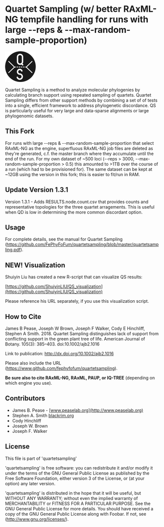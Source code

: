 # Quartet Sampling (w/ better RAxML-NG tempfile handling for runs with large --reps & --max-random-sample-proportion) #

![alt text](https://github.com/FePhyFoFum/quartetsampling/blob/master/doc/logo.png)

Quartet Sampling is a method to analyze molecular phylogenies by calculating branch support using repeated sampling of quartets.  Quartet Sampling differs from other support methods by combining a set of of tests into a single, efficient framework to address phylogenetic discordance.  QS is particularly useful for very large and data-sparse alignments or large phylogenomic datasets.

## This Fork ##
For runs with large --reps & --max-random-sample-proportion that select RAxML-NG as the engine, superfluous RAxML-NG job files are deleted as they're generated, c.f. the master branch where they accumulate until the end of the run. For my own dataset of ~500 loci (--reps > 3000, --max-random-sample-proportion > 0.5) this amounted to >1TB over the course of a run (which had to be provisioned for). The same dataset can be kept at ~12GB using the version in this fork; this is easier to fit/run in RAM.

## Update Version 1.3.1 ##
Version 1.3.1 - Adds RESULTS.node.count.csv that provides counts and representative topologies for the three quartet arragements.  This is useful when QD is low in determining the more common discordant option.

## Usage ##

For complete details, see the manual for Quartet Sampling (https://github.com/FePhyFoFum/quartetsampling/blob/master/quartetsampling.pdf).

## NEW! Visualization ##

Shuiyin Liu has created a new R-script that can visualize QS results:

[https://github.com/ShuiyinLIU/QS_visualization](https://github.com/ShuiyinLIU/QS_visualization)

Please reference his URL separately, if you use this visualization script.

## How to Cite ##

James B Pease, Joseph W Brown, Joseph F Walker, Cody E Hinchliff, Stephen A Smith. 2018. Quartet Sampling distinguishes lack of support from conflicting support in the green plant tree of life. American Journal of Botany. 105(3): 385–403. doi:10.1002/ajb2.1016

Link to publication: http://dx.doi.org/10.1002/ajb2.1016

Please also include the URL (https://www.github.com/fephyfofum/quartetsampling).

**Be sure also to cite RAxML-NG, RAxML, PAUP, or IQ-TREE** (depending on which engine you use).

## Contributors ##

* James B. Pease - [www.peaselab.org](http://www.peaselab.org)
* Stephen A. Smith [blackrim.org](http://blackrim.org)
* Cody Hinchliff 
* Joseph W. Brown
* Joseph F. Walker

## License ##

This file is part of 'quartetsampling'

'quartetsampling' is free software: you can redistribute it and/or modify it under the terms of the GNU General Public License as published by the Free Software Foundation, either version 3 of the License, or (at your option) any later version.

'quartetsampling' is distributed in the hope that it will be useful, but WITHOUT ANY WARRANTY; without even the implied warranty of MERCHANTABILITY or FITNESS FOR A PARTICULAR PURPOSE.  See the GNU General Public License for more details. You should have received a copy of the GNU General Public License along with Foobar.  If not, see (http://www.gnu.org/licenses/).
